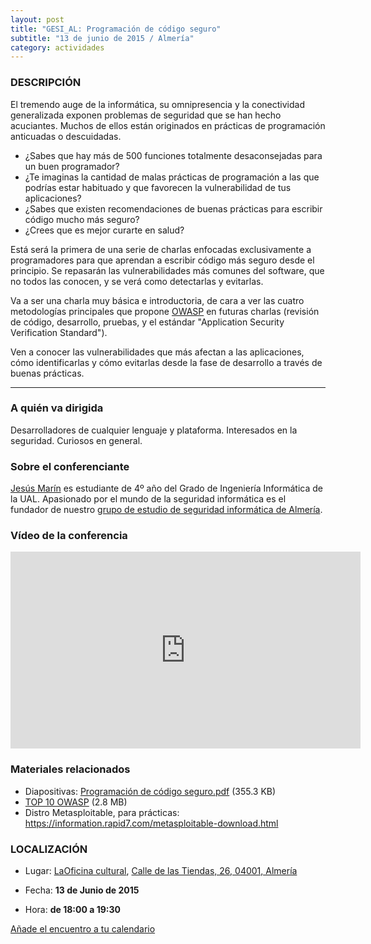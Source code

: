 ```yaml
---
layout: post
title: "GESI_AL: Programación de código seguro"
subtitle: "13 de junio de 2015 / Almería"
category: actividades
---
```


### DESCRIPCIÓN

El tremendo auge de la informática, su omnipresencia y la conectividad generalizada exponen problemas de seguridad que se han hecho acuciantes. Muchos de ellos están originados en prácticas de programación anticuadas o descuidadas.

 - ¿Sabes que hay más de 500 funciones totalmente desaconsejadas para un buen programador? 
 - ¿Te imaginas la cantidad de malas prácticas de programación a las que podrías estar habituado y que favorecen la vulnerabilidad de tus aplicaciones?
 - ¿Sabes que existen recomendaciones de buenas prácticas para escribir código mucho más seguro?
 - ¿Crees que es mejor curarte en salud?

Está será la primera de una serie de charlas enfocadas exclusivamente a programadores para que aprendan a escribir código más seguro desde el principio. Se repasarán las vulnerabilidades más comunes del software, que no todos las conocen, y se verá como detectarlas y evitarlas. 

Va a ser una charla muy básica e introductoria, de cara a ver las cuatro metodologías principales que propone [OWASP](https://owasp.org) en futuras charlas (revisión de código, desarrollo, pruebas, y el estándar "Application Security Verification Standard").

Ven a conocer las vulnerabilidades que más afectan a las aplicaciones, cómo identificarlas y cómo evitarlas desde la fase de desarrollo a través de buenas prácticas. 

---


### A quién va dirigida

Desarrolladores de cualquier lenguaje y plataforma. Interesados en la seguridad. Curiosos en general.

### Sobre el conferenciante

[Jesús Marín](https://twitter.com/_jesusmg) es estudiante de 4º año del Grado de Ingeniería Informática de la UAL. Apasionado por el mundo de la seguridad informática es el fundador de nuestro [grupo de estudio de seguridad informática de Almería](http://foro.hacklabalmeria.net/c/gesial).

### Vídeo de la conferencia

<iframe width="560" height="315" src="https://www.youtube.com/embed/eGfuwYUiucc" frameborder="0" allowfullscreen></iframe>

### Materiales relacionados

* Diapositivas: <a href="http://foro.hacklabalmeria.net//uploads/default/257/748fb52b54d18ca9.pdf">Programación de código seguro.pdf</a> (355.3 KB) 
* [TOP 10 OWASP](http://foro.hacklabalmeria.net//uploads/default/258/1524f401926e1f6e.pdf">OWASP_Top_10_-_2013_Final_-_Español.pdf) (2.8 MB) 
* Distro Metasploitable, para prácticas: <https://information.rapid7.com/metasploitable-download.html>


### LOCALIZACIÓN

* Lugar: [LaOficina cultural](http://laoficinacultural.org/), [ Calle de las Tiendas, 26, 04001, Almería](http://www.openstreetmap.org/node/2389372700)

* Fecha: **13 de Junio de 2015**
* Hora: **de 18:00 a 19:30**


[Añade el encuentro a tu calendario](https://www.google.com/calendar/event?eid=MDk2OWQydmx2cWlmM3Jwc2Rqbmx1cG8yN2MgZW9odWFsNnNydnIybDRvcWExdWpldmFkOXNAZw&ctz=Europe/Madrid)
